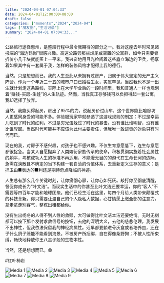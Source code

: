 ```yaml
---
title: "2024-04-01 07:04:33"
date: 2024-04-01T12:00:00+08:00
draft: false
categories: ["moments","2024","2024-04"]
tags: ["朋友圈","生活记录"]
summary: "2024-04-01 07:04:33..."
---
```


公路旅行途径惠州，是整段行程中最令我期待的部分之一。我对这座去年时常见诸报端的“海边鹤岗”很感兴趣。高速公路旁那些烂尾或空置的公寓群，如今只需要骨折价小几千块就能买上一平米。我兴奋地用目光检阅着这些矗立海边的卫兵，畅享着如果其中有一套属于我，怎样的装修风格才配得上我的德行。

当然，只是想想而已。我的人生至此从未拥有过房产，归属于伟大坚定的无产主义阵营。作为一个年近三十五的城市户口已婚独生女，实属罕见。当然我也不是一出生就计划走这条路线，实际上在大学毕业后的一段时间里，我和普通人一样也规划着“赚钱-买房-生娃”的人生轨迹。然而，当我真正存够钱可以负担得起一套公寓，我却选择了放弃。

当然，我能买得起房，房出了95%的力。说起房价过山车，这个世界能比咱廊坊人更感同身受的可能不多。体验服玩家早就参透了这游戏规则的制定：不过是幸运儿吃到了时代的红利，不过是穷光蛋躲过了时代的暴击。没有谁比谁明智，没有谁比谁卑鄙。当然时代可能并不应该为此付主要责任，但我唯一敢谴责的对象只有时代而已。

现在的我，对房子不感兴趣，对孩子也不感兴趣。不仅生育意愿低下，连生存意愿都很捉急。当某人自愿抛弃了人类繁衍家族传承的使命，积极贯彻实施着社会属性的躺平，考核成功人生的标准不再适用，不能漫无目的的游弋在生命长河的边际，急需在涣散且不确定的当下构建一套自洽的价值体系，去重新定义生存的意义：是捍卫由■表达的■利还是期待奇点降临的神迹。

人生总有那么几个关键时刻，让你痛彻心扉，让你心如死灰。敲打你至彻底清醒，督促你成长为“叶文洁”。而现实生活中的你甚至比叶文洁还要幸运，你的“客人”不需要等四百年才能和地球团聚。他们已经生活在这里，每四个月给人类带来颠覆式的科技革新。你只需要让渡自己的个人隐私大数据，心甘情愿上缴全部的注意力。拿走拿走别客气，整栋出租都给你。

没有生出杨冬的人得不到人性的救赎，大可做得比叶文洁本洁还要绝情。无时无刻都可以按下那个发射求救信号的按钮，去他的深明大义，去他的慈悲伦理。我发展不出神性，但我依法保留我的神经病属性。迟早都要躺进骨灰盒或者培养皿，还在乎什么鸽子笼能不能看到海景。不被房产所捆绑，自在得像条野狗；不被人性所束缚，畅快地释放你王八羔子般的生物本性。

当然，还是想想而已。😄

#红叶柿岩

![Media 1](/Moments/photos/2024-04-01/202404010704330.jpg)
![Media 2](/Moments/photos/2024-04-01/202404010704331.jpg)
![Media 3](/Moments/photos/2024-04-01/202404010704332.jpg)
![Media 4](/Moments/photos/2024-04-01/202404010704333.jpg)
![Media 5](/Moments/photos/2024-04-01/202404010704334.jpg)
![Media 6](/Moments/photos/2024-04-01/202404010704335.jpg)
![Media 7](/Moments/photos/2024-04-01/202404010704336.jpg)
![Media 8](/Moments/photos/2024-04-01/202404010704337.jpg)
![Media 9](/Moments/photos/2024-04-01/202404010704338.jpg)

